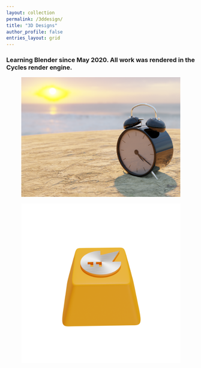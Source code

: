 ```yaml
---
layout: collection
permalink: /3ddesign/
title: "3D Designs"
author_profile: false
entries_layout: grid
---
```


### Learning Blender since May 2020. All work was rendered in the Cycles render engine.

<figure>
   <a href="/images/timestides.png">
   <img src="/images/timestides.png"
      alt="Times Tide will Smother You" />
   </a>
</figure>

<figure>
   <a href="https://github.com/rowanvredenburg/rowanvredenburg.github.io/tree/master/images/Final+Yellow+Key.png">
   <img src="/images/Final+Yellow+Key.png"
      alt="Final Yellow Key Render" />
   </a>
</figure>